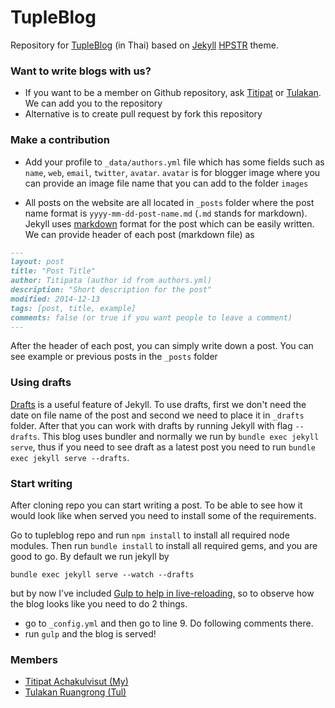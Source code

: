 # TupleBlog

Repository for [TupleBlog](http://tupleblog.github.io) (in Thai) based on [Jekyll](http://jekyllrb.com/) [HPSTR](https://github.com/mmistakes/hpstr-jekyll-theme) theme.

### Want to write blogs with us?

- If you want to be a member on Github repository, ask [Titipat](https://twitter.com/titipat_a) or [Tulakan](http://twitter.com/tulakann). We can add you to the repository
- Alternative is to create pull request by fork this repository

### Make a contribution

- Add your profile to `_data/authors.yml` file which has some fields such as `name`, `web`, `email`, `twitter`, `avatar`. `avatar` is for blogger image where you can provide an image file name that you can add to the folder `images`

- All posts on the website are all located in `_posts` folder where the post name format is `yyyy-mm-dd-post-name.md` (`.md` stands for markdown). Jekyll uses [markdown](https://guides.github.com/features/mastering-markdown/) format for the post which can be easily written. We can provide header of each post (markdown file) as

```markdown
---
layout: post
title: "Post Title"
author: Titipata (author id from authors.yml)
description: "Short description for the post"
modified: 2014-12-13
tags: [post, title, example]
comments: false (or true if you want people to leave a comment)
---
```

After the header of each post, you can simply write down a post. You can see example or previous posts in the `_posts` folder

### Using drafts
[Drafts](http://jekyllrb.com/docs/drafts/) is a useful feature of Jekyll. To use drafts, first we don't need the date on file name of the post and second we need to place it in `_drafts` folder. After that you can work with drafts by running Jekyll with flag `--drafts`. This blog uses bundler and normally we run by `bundle exec jekyll serve`, thus if you need to see draft as a latest post you need to run `bundle exec jekyll serve --drafts`.

### Start writing
After cloning repo you can start writing a post. To be able to see how it would look like when served you need to install some of the requirements.

Go to tupleblog repo and run `npm install` to install all required node modules. Then run `bundle install` to install all required gems, and you are good to go. By default we run jekyll by

```
bundle exec jekyll serve --watch --drafts
```

but by now I've included [Gulp to help in live-reloading](https://nvbn.github.io/2015/06/19/jekyll-browsersync/), so to observe how the blog looks like you need to do 2 things.

- go to `_config.yml` and then go to line 9. Do following comments there.
- run `gulp` and the blog is served!

### Members
- [Titipat Achakulvisut (My)](http://titipata.github.io)
- [Tulakan Ruangrong (Tul)](https://github.com/bluenex)
